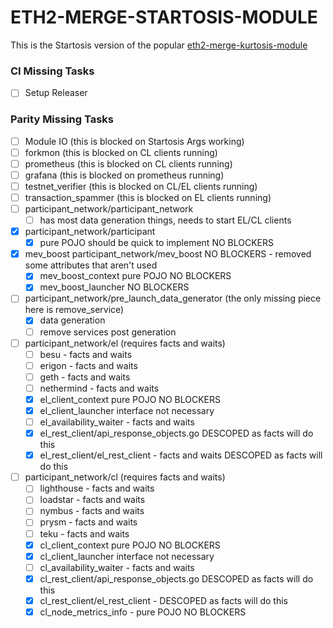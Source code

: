 ETH2-MERGE-STARTOSIS-MODULE
===========================

This is the Startosis version of the popular [eth2-merge-kurtosis-module](https://github.com/kurtosis-tech/eth2-merge-kurtosis-module/)


### CI Missing Tasks

- [ ] Setup Releaser

### Parity Missing Tasks

- [ ] Module IO (this is blocked on Startosis Args working)
- [ ] forkmon (this is blocked on CL clients running)
- [ ] prometheus (this is blocked on CL clients running)
- [ ] grafana (this is blocked on prometheus running)
- [ ] testnet_verifier (this is blocked on CL/EL clients running)
- [ ] transaction_spammer (this is blocked on EL clients running)
- [ ] participant_network/participant_network
  - [ ] has most data generation things, needs to start EL/CL clients
- [x] participant_network/participant
  - [x] pure POJO should be quick to implement NO BLOCKERS
- [x] mev_boost participant_network/mev_boost NO BLOCKERS - removed some attributes that aren't used
  - [x] mev_boost_context pure POJO NO BLOCKERS
  - [x] mev_boost_launcher NO BLOCKERS
- [ ] participant_network/pre_launch_data_generator (the only missing piece here is remove_service)
  - [x] data generation
  - [ ] remove services post generation
- [ ] participant_network/el (requires facts and waits)
  - [ ] besu - facts and waits
  - [ ] erigon - facts and waits
  - [ ] geth - facts and waits
  - [ ] nethermind - facts and waits
  - [x] el_client_context pure POJO NO BLOCKERS
  - [x] el_client_launcher interface not necessary
  - [ ] el_availability_waiter - facts and waits
  - [x] el_rest_client/api_response_objects.go DESCOPED as facts will do this
  - [x] el_rest_client/el_rest_client - facts and waits  DESCOPED as facts will do this
- [ ] participant_network/cl (requires facts and waits)
  - [ ] lighthouse - facts and waits
  - [ ] loadstar - facts and waits
  - [ ] nymbus - facts and waits
  - [ ] prysm - facts and waits
  - [ ] teku - facts and waits
  - [x] cl_client_context pure POJO NO BLOCKERS
  - [x] cl_client_launcher interface not necessary
  - [ ] cl_availability_waiter - facts and waits
  - [x] cl_rest_client/api_response_objects.go DESCOPED as facts will do this
  - [x] cl_rest_client/el_rest_client - DESCOPED as facts will do this
  - [x] cl_node_metrics_info - pure POJO NO BLOCKERS